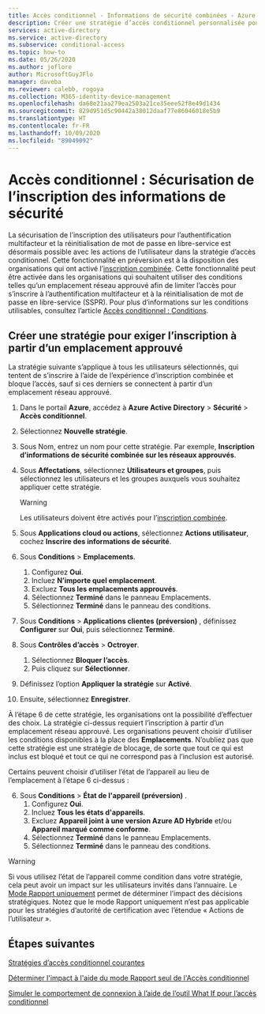 ```yaml
---
title: Accès conditionnel - Informations de sécurité combinées - Azure Active Directory
description: Créer une stratégie d’accès conditionnel personnalisée pour l’inscription des informations de sécurité
services: active-directory
ms.service: active-directory
ms.subservice: conditional-access
ms.topic: how-to
ms.date: 05/26/2020
ms.author: joflore
author: MicrosoftGuyJFlo
manager: daveba
ms.reviewer: calebb, rogoya
ms.collection: M365-identity-device-management
ms.openlocfilehash: da68e21aa279ea2503a21ce35eee52f8e49d1434
ms.sourcegitcommit: 829d951d5c90442a38012daaf77e86046018e5b9
ms.translationtype: HT
ms.contentlocale: fr-FR
ms.lasthandoff: 10/09/2020
ms.locfileid: "89049092"
---
```

# <a name="conditional-access-securing-security-info-registration"></a>Accès conditionnel : Sécurisation de l’inscription des informations de sécurité

La sécurisation de l’inscription des utilisateurs pour l’authentification multifacteur et la réinitialisation de mot de passe en libre-service est désormais possible avec les actions de l’utilisateur dans la stratégie d’accès conditionnel. Cette fonctionnalité en préversion est à la disposition des organisations qui ont activé l’[inscription combinée](../authentication/concept-registration-mfa-sspr-combined.md). Cette fonctionnalité peut être activée dans les organisations qui souhaitent utiliser des conditions telles qu’un emplacement réseau approuvé afin de limiter l’accès pour s’inscrire à l’authentification multifacteur et à la réinitialisation de mot de passe en libre-service (SSPR). Pour plus d’informations sur les conditions utilisables, consultez l’article [Accès conditionnel : Conditions](concept-conditional-access-conditions.md).

## <a name="create-a-policy-to-require-registration-from-a-trusted-location"></a>Créer une stratégie pour exiger l’inscription à partir d’un emplacement approuvé

La stratégie suivante s’applique à tous les utilisateurs sélectionnés, qui tentent de s’inscrire à l’aide de l’expérience d’inscription combinée et bloque l’accès, sauf si ces derniers se connectent à partir d’un emplacement réseau approuvé.

1. Dans le portail **Azure**, accédez à **Azure Active Directory** > **Sécurité** > **Accès conditionnel**.
1. Sélectionnez **Nouvelle stratégie**.
1. Sous Nom, entrez un nom pour cette stratégie. Par exemple, **Inscription d’informations de sécurité combinée sur les réseaux approuvés**.
1. Sous **Affectations**, sélectionnez **Utilisateurs et groupes**, puis sélectionnez les utilisateurs et les groupes auxquels vous souhaitez appliquer cette stratégie.

   > [!WARNING]
   > Les utilisateurs doivent être activés pour l’[inscription combinée](../authentication/howto-registration-mfa-sspr-combined.md).

1. Sous **Applications cloud ou actions**, sélectionnez **Actions utilisateur**, cochez **Inscrire des informations de sécurité**.
1. Sous **Conditions** > **Emplacements**.
   1. Configurez **Oui**.
   1. Incluez **N’importe quel emplacement**.
   1. Excluez **Tous les emplacements approuvés**.
   1. Sélectionnez **Terminé** dans le panneau Emplacements.
   1. Sélectionnez **Terminé** dans le panneau des conditions.
1. Sous **Conditions** > **Applications clientes (préversion)** , définissez **Configurer** sur **Oui**, puis sélectionnez **Terminé**.
1. Sous **Contrôles d’accès** > **Octroyer**.
   1. Sélectionnez **Bloquer l’accès**.
   1. Puis cliquez sur **Sélectionner**.
1. Définissez l’option **Appliquer la stratégie** sur **Activé**.
1. Ensuite, sélectionnez **Enregistrer**.

À l’étape 6 de cette stratégie, les organisations ont la possibilité d’effectuer des choix. La stratégie ci-dessus requiert l’inscription à partir d’un emplacement réseau approuvé. Les organisations peuvent choisir d’utiliser les conditions disponibles à la place des **Emplacements**. N’oubliez pas que cette stratégie est une stratégie de blocage, de sorte que tout ce qui est inclus est bloqué et tout ce qui ne correspond pas à l’inclusion est autorisé. 

Certains peuvent choisir d’utiliser l’état de l’appareil au lieu de l’emplacement à l’étape 6 ci-dessus :

6. Sous **Conditions** > **État de l'appareil (préversion)** .
   1. Configurez **Oui**.
   1. Incluez **Tous les états d'appareils**.
   1. Excluez **Appareil joint à une version Azure AD Hybride** et/ou **Appareil marqué comme conforme**.
   1. Sélectionnez **Terminé** dans le panneau Emplacements.
   1. Sélectionnez **Terminé** dans le panneau des conditions.

> [!WARNING]
> Si vous utilisez l’état de l’appareil comme condition dans votre stratégie, cela peut avoir un impact sur les utilisateurs invités dans l’annuaire. Le [Mode Rapport uniquement](concept-conditional-access-report-only.md) permet de déterminer l’impact des décisions stratégiques.
> Notez que le mode Rapport uniquement n’est pas applicable pour les stratégies d’autorité de certification avec l’étendue « Actions de l’utilisateur ».

## <a name="next-steps"></a>Étapes suivantes

[Stratégies d’accès conditionnel courantes](concept-conditional-access-policy-common.md)

[Déterminer l'impact à l'aide du mode Rapport seul de l'Accès conditionnel](howto-conditional-access-insights-reporting.md)

[Simuler le comportement de connexion à l’aide de l’outil What If pour l’accès conditionnel](troubleshoot-conditional-access-what-if.md)
